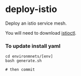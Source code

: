 # deploy-istio

Deploy an istio service mesh.

You will need to download [istioctl](https://istio.io/docs/setup/install/istioctl/).

### To update install yaml
```shell script
cd environmnets/[env]
bash generate.sh

# then commit
```